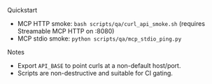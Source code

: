 Quickstart
- MCP HTTP smoke: `bash scripts/qa/curl_api_smoke.sh` (requires Streamable MCP HTTP on :8080)
- MCP stdio smoke: `python scripts/qa/mcp_stdio_ping.py`

Notes
- Export `API_BASE` to point curls at a non-default host/port.
- Scripts are non-destructive and suitable for CI gating.
